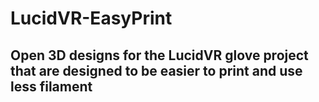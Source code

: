 # LucidVR-EasyPrint

## Open 3D designs for the LucidVR glove project that are designed to be easier to print and use less filament
